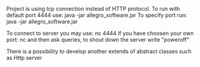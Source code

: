 Project is using tcp connection instead of HTTP protocol.
To run with default port 4444 use:
    java -jar allegro_software.jar
To specify port run:
    java -jar allegro_software.jar <your port>
    
To connect to server you may use:
    nc <your server ip> 4444
if you have choosen your own port:
    nc <your server ip> <your port>
    and then ask queries, to shout down the server write "poweroff"

There is a possibility to develop another extends of abstract classes such as Http server